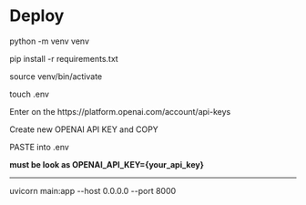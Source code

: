 <h1>Deploy</h1>
<p>python -m venv venv</p>
<p>pip install -r requirements.txt</p>
<p>source venv/bin/activate</p>
<p>touch .env</p>
<p>Enter on the https://platform.openai.com/account/api-keys</p>
<p>Create new OPENAI API KEY and COPY</p>
<p>PASTE into .env</p>
<b>must be look as OPENAI_API_KEY={your_api_key}</b>
<hr>
<p>uvicorn main:app --host 0.0.0.0 --port 8000</p>
